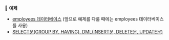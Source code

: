 :milky_way: **예제**
- [employees 데이터베이스](./employeesdb/) (앞으로 예제를 다룰 때에는 employees 데이터베이스를 사용)
- [SELECT문(GROUP BY, HAVING), DML(INSERT문, DELETE문, UPDATE문)](./day_02.sql)